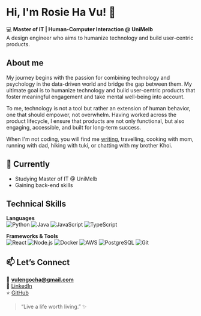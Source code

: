 # Hi, I'm Rosie Ha Vu! 👋

💻 **Master of IT | Human-Computer Interaction @ UniMelb**  
A design engineer who aims to humanize technology and build user-centric products.

## About me
My journey begins with the passion for combining technology and psychology in the data-driven world and bridge the gap between them. My ultimate goal is to humanize technology and build user-centric products that foster meaningful engagement and take mental well-being into account. 

To me, technology is not a tool but rather an extension of human behavior, one that should empower, not overwhelm. Having worked across the product lifecycle, I ensure that products are not only functional, but also engaging, accessible, and built for long-term success.

When I'm not coding, you will find me [writing](https://omniscient-gate-2e9.notion.site/Ha-Vu-s-Creative-Portfolio-1d0b894888b28002acb2e01651b4eb54?pvs=74), travelling, cooking with mom, running with dad, hiking with tuki, or chatting with my brother Khoi. 

## 🌱 Currently  
- Studying Master of IT @ UniMelb
- Gaining back-end skills

## Technical Skills  

**Languages**  
![Python](https://img.shields.io/badge/Python-000000?style=for-the-badge&logo=python)
![Java](https://img.shields.io/badge/Java-000000?style=for-the-badge&logo=java)
![JavaScript](https://img.shields.io/badge/JavaScript-000000?style=for-the-badge&logo=javascript)
![TypeScript](https://img.shields.io/badge/TypeScript-000000?style=for-the-badge&logo=typescript)

**Frameworks & Tools**  
![React](https://img.shields.io/badge/React-000000?style=for-the-badge&logo=react)
![Node.js](https://img.shields.io/badge/Node.js-000000?style=for-the-badge&logo=node.js)
![Docker](https://img.shields.io/badge/Docker-000000?style=for-the-badge&logo=docker)
![AWS](https://img.shields.io/badge/AWS-000000?style=for-the-badge&logo=amazonaws)
![PostgreSQL](https://img.shields.io/badge/PostgreSQL-000000?style=for-the-badge&logo=postgresql)
![Git](https://img.shields.io/badge/Git-000000?style=for-the-badge&logo=git)

## 📫 Let’s Connect  
📧 **vulengocha@gmail.com**  
🔗 [LinkedIn](https://www.linkedin.com/in/rosiehavu)  
⭐ [GitHub](https://github.com/rosiehavu)

> “Live a life worth living.” ✨
